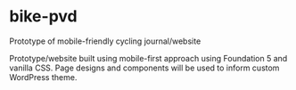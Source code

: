 # bike-pvd
Prototype of mobile-friendly cycling journal/website

Prototype/website built using mobile-first approach using Foundation 5 and vanilla CSS. Page designs and components will be used to inform custom WordPress theme.
